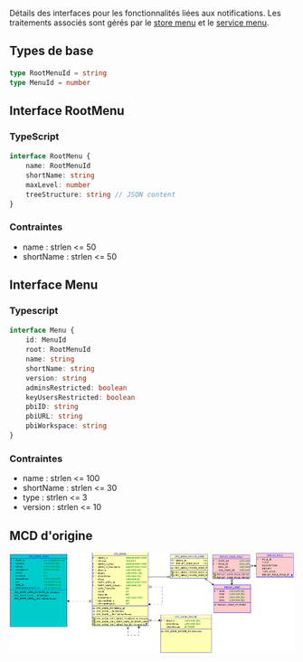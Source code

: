 Détails des interfaces pour les fonctionnalités liées aux notifications. Les traitements associés sont gérés par le [store menu](/Store/MenuStore) et le [service menu](/Services/MenuSVC).

## Types de base

```ts
type RootMenuId = string
type MenuId = number
```

## Interface **RootMenu**

### TypeScript

```ts
interface RootMenu {
	name: RootMenuId
	shortName: string
	maxLevel: number
	treeStructure: string // JSON content
}
```

### Contraintes

- name : strlen <= 50
- shortName : strlen <= 50


## Interface **Menu**

### Typescript

```ts
interface Menu {
	id: MenuId
	root: RootMenuId
	name: string
	shortName: string
	version: string
	adminsRestricted: boolean
	keyUsersRestricted: boolean
	pbiID: string
	pbiURL: string
	pbiWorkspace: string
}
```

### Contraintes

- name : strlen <= 100
- shortName : strlen <= 30
- type : strlen <= 3
- version : strlen <= 10

## MCD d'origine

![Pasted image 20230125145622](../medias/Pasted%20image%2020230125145622.png)

